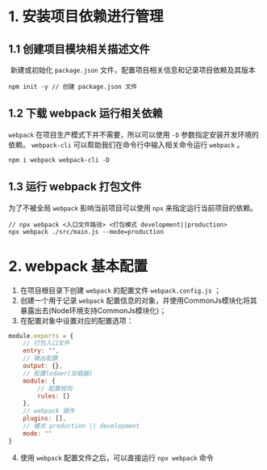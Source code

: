 # 1. 安装项目依赖进行管理
## 1.1 创建项目模块相关描述文件
​	新建或初始化 `package.json` 文件，配置项目相关信息和记录项目依赖及其版本

``` 
npm init -y // 创建 package.json 文件
```



## 1.2 下载 webpack 运行相关依赖
`webpack` 在项目生产模式下并不需要，所以可以使用 ``-D`` 参数指定安装开发环境的依赖。
`webpack-cli` 可以帮助我们在命令行中输入相关命令运行 `webpack` 。

```
npm i webpack webpack-cli -D
```



## 1.3 运行 webpack 打包文件
为了不被全局 `webpack` 影响当前项目可以使用 `npx` 来指定运行当前项目的依赖。

```
// npx webpack <入口文件路径> <打包模式 development||production>
npx webpack ./src/main.js --mode=production
```



# 2. webpack 基本配置

1.  在项目根目录下创建 `webpack` 的配置文件 `webpack.config.js` ；
2. 创建一个用于记录 `webpack` 配置信息的对象，并使用CommonJs模块化将其暴露出去(Node环境支持CommonJs模块化)；
3. 在配置对象中设置对应的配置选项：

```javascript
module.exports = {
    // 打包入口文件
    entry: "",
    // 输出配置
    output: {},
    // 配置lodaer(加载器)
    module: {
        // 配置规则
        rules: []
    },
    // webpack 插件
    plugins: [],
    // 模式 production || development
    mode: ""
}
```

4. 使用 `webpack` 配置文件之后，可以直接运行 `npx webpack` 命令